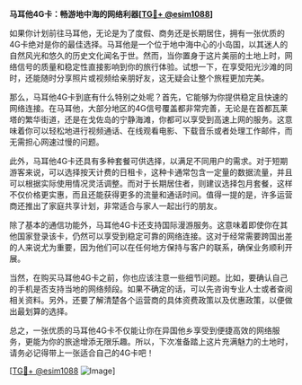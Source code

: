 **马耳他4G卡：畅游地中海的网络利器[[TG💪+ @esim1088](https://t.me/s/esim1088)]**

如果你计划前往马耳他，无论是为了度假、商务还是长期居住，拥有一张优质的4G卡绝对是你的最佳选择。马耳他是一个位于地中海中心的小岛国，以其迷人的自然风光和悠久的历史文化闻名于世。然而，当你置身于这片美丽的土地上时，网络信号的质量和稳定性直接影响到你的旅行体验。试想一下，在享受阳光沙滩的同时，还能随时分享照片或视频给亲朋好友，这无疑会让整个旅程更加完美。

那么，马耳他4G卡到底有什么特别之处呢？首先，它能够为你提供稳定且快速的网络连接。在马耳他，大部分地区的4G信号覆盖都非常完善，无论是在首都瓦莱塔的繁华街道，还是在戈佐岛的宁静海滩，你都可以享受到高速上网的服务。这意味着你可以轻松地进行视频通话、在线观看电影、下载音乐或者处理工作邮件，而无需担心网速过慢的问题。

此外，马耳他4G卡还具有多种套餐可供选择，以满足不同用户的需求。对于短期游客来说，可以选择按天计费的日租卡，这种卡通常包含一定量的数据流量，并且可以根据实际使用情况灵活调整。而对于长期居住者，则建议选择包月套餐，这样不仅价格更实惠，而且还能获得更多的流量和通话时间。值得一提的是，许多运营商还推出了家庭共享计划，非常适合与家人一起出行的朋友。

除了基本的通信功能外，马耳他4G卡还支持国际漫游服务。这意味着即使你在其他国家登录该卡，仍然可以享受到稳定可靠的网络连接。这对于经常需要跨国出差的人来说尤为重要，因为他们可以在任何地方保持与客户的联系，确保业务顺利开展。

当然，在购买马耳他4G卡之前，你也应该注意一些细节问题。比如，要确认自己的手机是否支持当地的网络频段。如果不确定的话，可以先咨询专业人士或者查阅相关资料。另外，还要了解清楚各个运营商的具体资费政策以及优惠政策，以便做出最划算的选择。

总之，一张优质的马耳他4G卡不仅能让你在异国他乡享受到便捷高效的网络服务，更能为你的旅途增添无限乐趣。所以，下次准备踏上这片充满魅力的土地时，请务必记得带上一张适合自己的4G卡吧！

[[TG💪+ @esim1088](https://t.me/s/esim1088) ![Image](https://i.postimg.cc/4NQfJmqS/Snipaste-2025-05-13-00-14-12.png)]